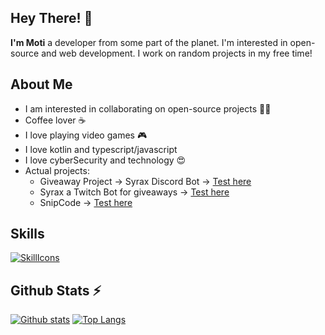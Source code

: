 ## Hey There! 👋
**I'm Moti** a developer from some part of the planet. I'm interested in open-source and web development. I work on random projects in my free time!

## About Me

- I am interested in collaborating on open-source projects 👨‍💻
- Coffee lover ☕️
- I love playing video games 🎮
- I love kotlin and typescript/javascript
- I love cyberSecurity and technology 😍
- Actual projects: 
  - Giveaway Project -> Syrax Discord Bot -> [Test here](https://motidev.com/discord)
  - Syrax a Twitch Bot for giveaways -> [Test here](https://motidev.com/discord)
  - SnipCode -> [Test here](https://snipcode.motidev.com)

## Skills
[![SkillIcons](https://skillicons.dev/icons?i=js,ts,html,css,nodejs,react,next,angular,tailwind,bootstrap,java,kotlin,rust,mysql,mongodb,git,markdown,nginx,docker,c#)](https://motidev.com)<br/>

## Github Stats ⚡
<a href="#">![Github stats](https://github-readme-stats.vercel.app/api?username=motidev&theme=transparent&count_private=true&hide_border=true&line_height=20)</a>
<a href="#">![Top Langs](https://github-readme-stats.vercel.app/api/top-langs/?username=motidev&layout=compact&theme=transparent&count_private=true&hide_border=true)</a>
